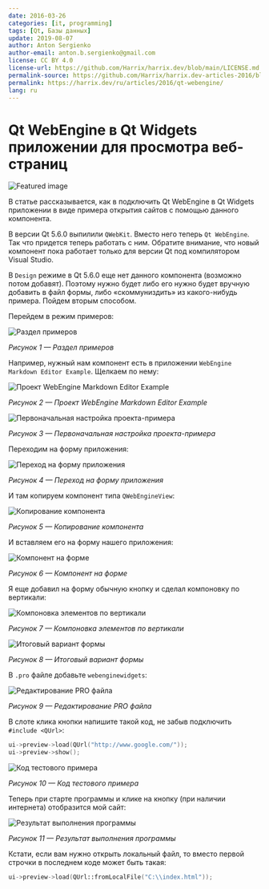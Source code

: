```yaml
---
date: 2016-03-26
categories: [it, programming]
tags: [Qt, Базы данных]
update: 2019-08-07
author: Anton Sergienko
author-email: anton.b.sergienko@gmail.com
license: CC BY 4.0
license-url: https://github.com/Harrix/harrix.dev/blob/main/LICENSE.md
permalink-source: https://github.com/Harrix/harrix.dev-articles-2016/blob/main/qt-webengine/qt-webengine.md
permalink: https://harrix.dev/ru/articles/2016/qt-webengine/
lang: ru
---
```


# Qt WebEngine в Qt Widgets приложении для просмотра веб-страниц

![Featured image](featured-image.svg)

В статье рассказывается, как в подключить Qt WebEngine в Qt Widgets приложении в виде примера открытия сайтов с помощью данного компонента.

В версии Qt 5.6.0 выпилили `QWebKit`. Вместо него теперь `Qt WebEngine`. Так что придется теперь работать с ним. Обратите внимание, что новый компонент пока работает только для версии Qt под компилятором Visual Studio.

В `Design` режиме в Qt 5.6.0 еще нет данного компонента (возможно потом добавят). Поэтому нужно будет либо его нужно будет вручную добавить в файл формы, либо «скоммуниздить» из какого-нибудь примера. Пойдем вторым способом.

Перейдем в режим примеров:

![Раздел примеров](img/get-component_01.png)

_Рисунок 1 — Раздел примеров_

Например, нужный нам компонент есть в приложении `WebEngine Markdown Editor Example`. Щелкаем по нему:

![Проект WebEngine Markdown Editor Example](img/get-component_02.png)

_Рисунок 2 — Проект WebEngine Markdown Editor Example_

![Первоначальная настройка проекта-примера](img/get-component_03.png)

_Рисунок 3 — Первоначальная настройка проекта-примера_

Переходим на форму приложения:

![Переход на форму приложения](img/get-component_04.png)

_Рисунок 4 — Переход на форму приложения_

И там копируем компонент типа `QWebEngineView`:

![Копирование компонента](img/get-component_05.png)

_Рисунок 5 — Копирование компонента_

И вставляем его на форму нашего приложения:

![Компонент на форме](img/form_01.png)

_Рисунок 6 — Компонент на форме_

Я еще добавил на форму обычную кнопку и сделал компоновку по вертикали:

![Компоновка элементов по вертикали](img/form_02.png)

_Рисунок 7 — Компоновка элементов по вертикали_

![Итоговый вариант формы](img/form_03.png)

_Рисунок 8 — Итоговый вариант формы_

В `.pro` файле добавьте `webenginewidgets`:

![Редактирование PRO файла](img/pro.png)

_Рисунок 9 — Редактирование PRO файла_

В слоте клика кнопки напишите такой код, не забыв подключить `#include <QUrl>`:

```cpp
ui->preview->load(QUrl("http://www.google.com/"));
ui->preview->show();
```

![Код тестового примера](img/cpp.png)

_Рисунок 10 — Код тестового примера_

Теперь при старте программы и клике на кнопку (при наличии интернета) отобразится мой сайт:

![Результат выполнения программы](img/run.png)

_Рисунок 11 — Результат выполнения программы_

Кстати, если вам нужно открыть локальный файл, то вместо первой строчки в последнем коде может быть такая:

```cpp
ui->preview->load(QUrl::fromLocalFile("C:\\index.html"));
```
